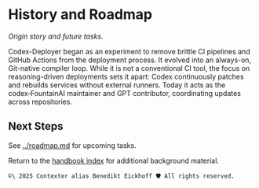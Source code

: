 # History and Roadmap

*Origin story and future tasks.*

Codex-Deployer began as an experiment to remove brittle CI pipelines and GitHub Actions from the deployment process. It evolved into an always-on, Git-native compiler loop. While it is not a conventional CI tool, the focus on reasoning-driven deployments sets it apart: Codex continuously patches and rebuilds services without external runners. Today it acts as the codex‑FountainAI maintainer and GPT contributor, coordinating updates across repositories.

## Next Steps

See [../roadmap.md](../roadmap.md) for upcoming tasks.

Return to the [handbook index](README.md) for additional background material.

````text
©\ 2025 Contexter alias Benedikt Eickhoff 🛡️ All rights reserved.
````
